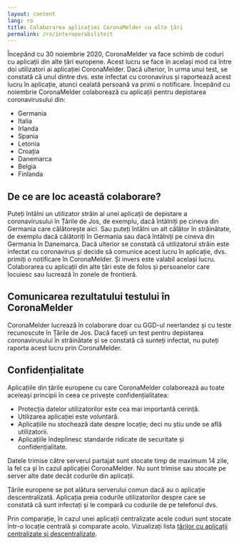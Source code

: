 ```yaml
---
layout: content
lang: ro
title: Colaborarea aplicației CoronaMelder cu alte țări
permalink: /ro/interoperabiliteit
---
```

Începând cu 30 noiembrie 2020, CoronaMelder va face schimb de coduri cu aplicații din alte țări europene. Acest lucru se face în același mod ca între doi utilizatori ai aplicației CoronaMelder. Dacă ulterior, în urma unui test, se constată că unul dintre dvs. este infectat cu coronavirus și raportează acest lucru în aplicație, atunci cealată persoană va primi o notificare.
Începând cu  noiembrie CoronaMelder colaborează cu aplicații pentru depistarea coronavirusului din:

- Germania
- Italia
- Irlanda
- Spania
- Letonia
- Croația
- Danemarca
- Belgia
- Finlanda

## De ce are loc această colaborare?


Puteți întâlni un utilizator străin al unei aplicații de depistare a coronavirusului în Țările de Jos, de exemplu, dacă întâlniți pe cineva din Germania care călătorește aici. Sau puteți întâlni un alt călător în străinătate, de exemplu dacă călătoriți în Germania sau dacă întâlniți pe cineva din Germania în Danemarca.
Dacă ulterior se constată că utilizatorul străin este infectat cu coronavirus și decide să comunice acest lucru în aplicație, dvs. primiți o notificare în CoronaMelder. Și invers este valabil același lucru. Colaborarea cu aplicații din alte țări este de folos și persoanelor care locuiesc sau lucrează în zonele de frontieră. 

## Comunicarea rezultatului testului în CoronaMelder

CoronaMelder lucrează în colaborare doar cu GGD-ul neerlandez și cu teste recunoscute în Țările de Jos. Dacă faceți un test pentru depistarea coronavirusului în străinătate și se constată că sunteți infectat, nu puteți raporta acest lucru prin CoronaMelder.
## Confidențialitate

Aplicațiile din țările europene cu care CoronaMelder colaborează au toate aceleași principii în ceea ce privește confidențialitatea:

- Protecția datelor utilizatorilor este cea mai importantă cerință.
- Utilizarea aplicației este voluntară.
- Aplicațiile nu stochează date despre locație; deci nu știu unde se află utilizatorii.
- Aplicațiile îndeplinesc standarde ridicate de securitate și confidențialitate.

Datele trimise către serverul partajat sunt stocate timp de maximum 14 zile, la fel ca și în cazul aplicației CoronaMelder. Nu sunt trimise sau stocate pe server alte date decât codurile din aplicații.

Țările europene se pot alătura serverului comun dacă au o aplicație descentralizată. Aplicația preia codurile utilizatorilor despre care se constată că sunt infectați și le compară cu codurile de pe telefonul dvs.

Prin comparație, în cazul unei aplicații centralizate acele coduri sunt stocate într-o locație centrală și comparate acolo. Vizualizați lista [țărilor cu aplicații centralizate și descentralizate](https://ec.europa.eu/info/live-work-travel-eu/health/coronavirus-response/travel-during-coronavirus-pandemic/how-tracing-and-warning-apps-can-help-during-pandemic_en).

